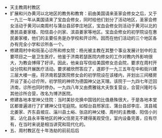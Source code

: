 - 天主教周村教区
- 扩展和兴办黄河以北地区的教务和教育：前由美国请来圣家会修女之后，又于一九三一年从美国请来了宝血会修女，同时给他们划分了活动地区，圣家会修女活动于黄河以南周村与蒲台县邱李庄地区，宝血会修女则活动于黄河以北的惠民县姜家楼、阳信县小刘家、滨县姜家等地区。宝血会修女的初学院设在惠民姜家楼，他们的主要任务是办学校和开诊所。因而在他们活动的三个地区各办有完全小学和诊所各一个。
- 修建周村中和街圣心诊所和修女院：杨光被主教在其整个事业发展计划中的主要项目之一是卫生医疗。他鉴于济南若瑟医院内修女的工作对教内外影响很大，为教会博得了好评。因此，他亲自写信给美国修女总会院，要求在周村开设分院和开展医疗活动。要求被欣然答应了，遂即于一九三五年在中和街兴建三层大楼一座。将济南若瑟医院修女会的初学院设在该楼内，并划出三间楼房开设了圣心诊疗所，初学院的神师为德国神父达天理。该院于一九四七年迁回济南，诊所也同时停办。一九四八年又由费雅铭大夫恢复营业，合营兴隆时与其他诊所合营，改名为博济医院。
- 修建各地本堂神父住院：当时美钞兑换中国钱的比值悬殊很大，于是各地本堂区都普遍进行了扩建神父住宅庭院。如桓台县邢家庄、蒲台县邱李庄、滨县城北姜家、齐东县坡庄、淄川县土峪、张店的神父楼、周村的主教楼、阳信小刘家、沾化县永丰等地区的神父住房无不建得美观受住，室内设备完善，应有尽有，在当时来说是相当讲究和现代化的。
- 五、周村教区在十年浩劫的前前后后
